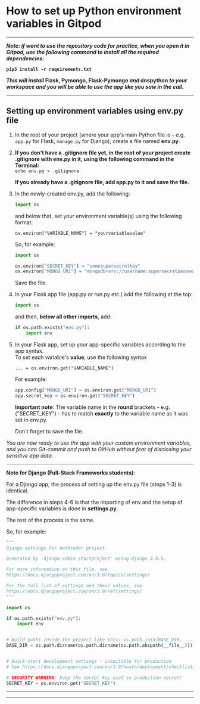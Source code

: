# How to set up Python environment variables in Gitpod
***

**_Note: if want to use the repository code for practice, when you open it in Gitpod, use the following command to install all the required dependencies:_**

**`pip3 install -r requirements.txt`**

**_This will install_ Flask, Pymongo, Flask-Pymongo _and_ dnspython _to your workspace and you will be able to use the app like you saw in the call._**

***
## Setting up environment variables using env.py file

1. In the root of your project (where your app's main Python file is - e.g. `app.py` for Flask, `manage.py` for Django), create a file named **env.py**.
2.  **If you don't have a .gitignore file yet, in the root of your project create .gitignore with env.py in it, using the following command in the Terminal:**   
   `echo env.py > .gitignore`

    **If you already have a .gitignore file, add app.py to it and save the file.**  
3. In the newly-created env.py, add the following:
    ```Python
    import os 
    ```
    and below that, set your environment variable(s) using the following format:   
    ```
    os.environ["VARIABLE_NAME"] = "yourvariablevalue"
    ```

    So, for example:
    ```Python
    import os   

    os.environ["SECRET_KEY"] = "somesupersecretkey"
    os.environ["MONGO_URI"] = "mongodb+srv://username:supersecretpassword@myfirstcluster-a123b.mongodb.net/mydatabase?retryWrites=true&w=majority"
    ```
    Save the file. 

4. In your Flask app file (app.py or run.py etc.) add the following at the top:
    ```Python
    import os 
    ```
    and then, **below all other imports**, add:
    ```Python
    if os.path.exists("env.py"):
        import env
    ```

5. In your Flask app, set up your app-specific variables according to the app syntax.    
 To set each variable's **value**, use the following syntax   
    ```
    ... = os.environ.get("VARIABLE_NAME")
    ```   
    For example:    
    ```Python
    app.config["MONGO_URI"] = os.environ.get("MONGO_URI")
    app.secret_key = os.environ.get("SECRET_KEY")
    ```

    **Important note**: The variable name in the **round** brackets - e.g. ("SECRET_KEY") - has to match **exactly** to the variable name as it was set in env.py.

      Don't forget to save the file.


_You are now ready to use the app with your custom environment variables, and you can Git-commit and push to GitHub without fear of disclosing your sensitive app data._



***   
   
**Note for Django (Full-Stack Frameworks students)**:   

For a Django app, the process of setting up the env.py file (steps 1-3) is identical.   

The difference in steps 4-6 is that the importing of env and the setup of app-specific variables is done in **settings.py**.

The rest of the process is the same.     

So, for example:
```Python
"""
Django settings for mothradar project.   

Generated by 'django-admin startproject' using Django 3.0.5.   

For more information on this file, see
https://docs.djangoproject.com/en/3.0/topics/settings/   

For the full list of settings and their values, see
https://docs.djangoproject.com/en/3.0/ref/settings/
"""

import os

if os.path.exists("env.py"):
    import env


# Build paths inside the project like this: os.path.join(BASE_DIR, ...)
BASE_DIR = os.path.dirname(os.path.dirname(os.path.abspath(__file__)))


# Quick-start development settings - unsuitable for production
# See https://docs.djangoproject.com/en/3.0/howto/deployment/checklist/

# SECURITY WARNING: keep the secret key used in production secret!
SECRET_KEY = os.environ.get("SECRET_KEY")
```

***
***


